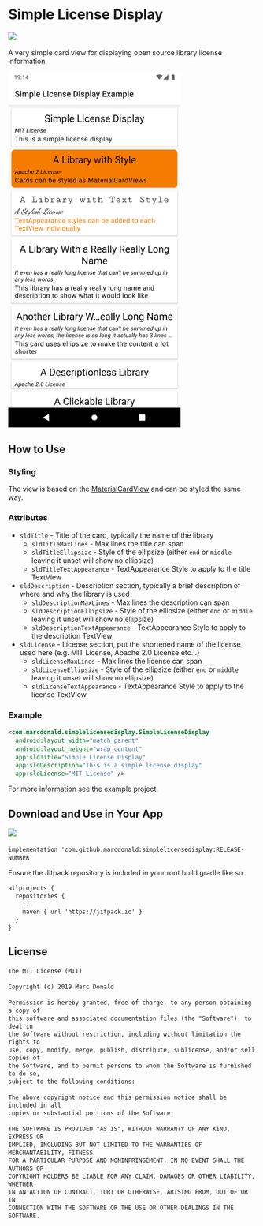 # Simple License Display
[![](https://jitpack.io/v/marcdonald/simplelicensedisplay.svg)](https://jitpack.io/#marcdonald/simplelicensedisplay)

A very simple card view for displaying open source library license information


<img src=".github/assets/readme-screenshot.png" alt="Screenshot" width="350">

## How to Use
### Styling
The view is based on the [MaterialCardView](https://material.io/develop/android/components/material-card-view/) and can be styled the same way. 

### Attributes
* `sldTitle` - Title of the card, typically the name of the library 
  * `sldTitleMaxLines` - Max lines the title can span 
  * `sldTitleEllipsize` - Style of the ellipsize (either `end` or `middle` leaving it unset will show no ellipsize)
  * `sldTitleTextAppearance` - TextAppearance Style to apply to the title TextView
* `sldDescription` - Description section, typically a brief description of where and why the library is used 
  * `sldDescriptionMaxLines` - Max lines the description can span 
  * `sldDescriptionEllipsize` - Style of the ellipsize (either `end` or `middle` leaving it unset will show no ellipsize)
  * `sldDescriptionTextAppearance` - TextAppearance Style to apply to the description TextView
* `sldLicense` - License section, put the shortened name of the license used here (e.g. MIT License, Apache 2.0 License etc...)
  * `sldLicenseMaxLines` - Max lines the license can span 
  * `sldLicenseEllipsize` - Style of the ellipsize (either `end` or `middle` leaving it unset will show no ellipsize)
  * `sldLicenseTextAppearance` - TextAppearance Style to apply to the license TextView

### Example
```xml
<com.marcdonald.simplelicensedisplay.SimpleLicenseDisplay
  android:layout_width="match_parent"
  android:layout_height="wrap_content"
  app:sldTitle="Simple License Display"
  app:sldDescription="This is a simple license display"
  app:sldLicense="MIT License" />
```

For more information see the example project.

## Download and Use in Your App
[![](https://jitpack.io/v/marcdonald/simplelicensedisplay.svg)](https://jitpack.io/#marcdonald/simplelicensedisplay)

`implementation 'com.github.marcdonald:simplelicensedisplay:RELEASE-NUMBER'`

Ensure the Jitpack repository is included in your root build.gradle like so
```
allprojects {
  repositories {
    ...
    maven { url 'https://jitpack.io' }
  }
}
```

## License
```
The MIT License (MIT)

Copyright (c) 2019 Marc Donald

Permission is hereby granted, free of charge, to any person obtaining a copy of
this software and associated documentation files (the "Software"), to deal in
the Software without restriction, including without limitation the rights to
use, copy, modify, merge, publish, distribute, sublicense, and/or sell copies of
the Software, and to permit persons to whom the Software is furnished to do so,
subject to the following conditions:

The above copyright notice and this permission notice shall be included in all
copies or substantial portions of the Software.

THE SOFTWARE IS PROVIDED "AS IS", WITHOUT WARRANTY OF ANY KIND, EXPRESS OR
IMPLIED, INCLUDING BUT NOT LIMITED TO THE WARRANTIES OF MERCHANTABILITY, FITNESS
FOR A PARTICULAR PURPOSE AND NONINFRINGEMENT. IN NO EVENT SHALL THE AUTHORS OR
COPYRIGHT HOLDERS BE LIABLE FOR ANY CLAIM, DAMAGES OR OTHER LIABILITY, WHETHER
IN AN ACTION OF CONTRACT, TORT OR OTHERWISE, ARISING FROM, OUT OF OR IN
CONNECTION WITH THE SOFTWARE OR THE USE OR OTHER DEALINGS IN THE SOFTWARE.
```
